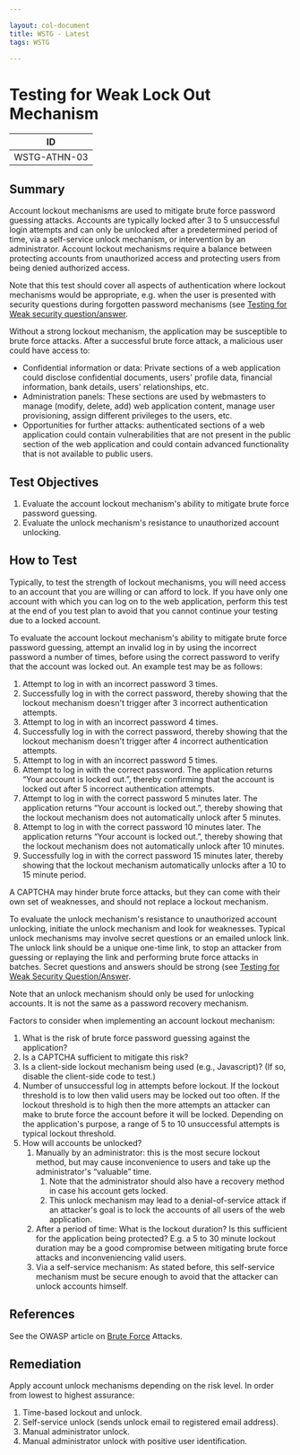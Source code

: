 ```yaml
---

layout: col-document
title: WSTG - Latest
tags: WSTG

---
```

# Testing for Weak Lock Out Mechanism

|ID            |
|--------------|
|WSTG-ATHN-03|

## Summary

Account lockout mechanisms are used to mitigate brute force password guessing attacks. Accounts are typically locked after 3 to 5 unsuccessful login attempts and can only be unlocked after a predetermined period of time, via a self-service unlock mechanism, or intervention by an administrator. Account lockout mechanisms require a balance between protecting accounts from unauthorized access and protecting users from being denied authorized access.

Note that this test should cover all aspects of authentication where lockout mechanisms would be appropriate, e.g. when the user is presented with security questions during forgotten password mechanisms (see [Testing for Weak security question/answer](08-Testing_for_Weak_Security_Question_Answer.md).

Without a strong lockout mechanism, the application may be susceptible to brute force attacks. After a successful brute force attack, a malicious user could have access to:

- Confidential information or data: Private sections of a web application could disclose confidential documents, users' profile data, financial information, bank details, users' relationships, etc.
- Administration panels: These sections are used by webmasters to manage (modify, delete, add) web application content, manage user provisioning, assign different privileges to the users, etc.
- Opportunities for further attacks: authenticated sections of a web application could contain vulnerabilities that are not present in the public section of the web application and could contain advanced functionality that is not available to public users.

## Test Objectives

1. Evaluate the account lockout mechanism's ability to mitigate brute force password guessing.
2. Evaluate the unlock mechanism's resistance to unauthorized account unlocking.

## How to Test

Typically, to test the strength of lockout mechanisms, you will need access to an account that you are willing or can afford to lock. If you have only one account with which you can log on to the web application, perform this test at the end of you test plan to avoid that you cannot continue your testing due to a locked account.

To evaluate the account lockout mechanism's ability to mitigate brute force password guessing, attempt an invalid log in by using the incorrect password a number of times, before using the correct password to verify that the account was locked out. An example test may be as follows:

1. Attempt to log in with an incorrect password 3 times.
2. Successfully log in with the correct password, thereby showing that the lockout mechanism doesn't trigger after 3 incorrect authentication attempts.
3. Attempt to log in with an incorrect password 4 times.
4. Successfully log in with the correct password, thereby showing that the lockout mechanism doesn't trigger after 4 incorrect authentication attempts.
5. Attempt to log in with an incorrect password 5 times.
6. Attempt to log in with the correct password. The application returns “Your account is locked out.”, thereby confirming that the account is locked out after 5 incorrect authentication attempts.
7. Attempt to log in with the correct password 5 minutes later. The application returns “Your account is locked out.”, thereby showing that the lockout mechanism does not automatically unlock after 5 minutes.
8. Attempt to log in with the correct password 10 minutes later. The application returns “Your account is locked out.”, thereby showing that the lockout mechanism does not automatically unlock after 10 minutes.
9. Successfully log in with the correct password 15 minutes later, thereby showing that the lockout mechanism automatically unlocks after a 10 to 15 minute period.

A CAPTCHA may hinder brute force attacks, but they can come with their own set of weaknesses, and should not replace a lockout mechanism.

To evaluate the unlock mechanism's resistance to unauthorized account unlocking, initiate the unlock mechanism and look for weaknesses. Typical unlock mechanisms may involve secret questions or an emailed unlock link. The unlock link should be a unique one-time link, to stop an attacker from guessing or replaying the link and performing brute force attacks in batches. Secret questions and answers should be strong (see [Testing for Weak Security Question/Answer](08-Testing_for_Weak_Security_Question_Answer.md).

Note that an unlock mechanism should only be used for unlocking accounts. It is not the same as a password recovery mechanism.

Factors to consider when implementing an account lockout mechanism:

1. What is the risk of brute force password guessing against the application?
2. Is a CAPTCHA sufficient to mitigate this risk?
3. Is a client-side lockout mechanism being used (e.g., Javascript)? (If so, disable the client-side code to test.)
4. Number of unsuccessful log in attempts before lockout. If the lockout threshold is to low then valid users may be locked out too often. If the lockout threshold is to high then the more attempts an attacker can make to brute force the account before it will be locked. Depending on the application's purpose, a range of 5 to 10 unsuccessful attempts is typical lockout threshold.
5. How will accounts be unlocked?
    1. Manually by an administrator: this is the most secure lockout method, but may cause inconvenience to users and take up the administrator's “valuable” time.
        1. Note that the administrator should also have a recovery method in case his account gets locked.
        2. This unlock mechanism may lead to a denial-of-service attack if an attacker's goal is to lock the accounts of all users of the web application.
    2. After a period of time: What is the lockout duration? Is this sufficient for the application being protected? E.g. a 5 to 30 minute lockout duration may be a good compromise between mitigating brute force attacks and inconveniencing valid users.
    3. Via a self-service mechanism: As stated before, this self-service mechanism must be secure enough to avoid that the attacker can unlock accounts himself.

## References

See the OWASP article on [Brute Force](https://owasp.org/www-community/attacks/Brute_force_attack) Attacks.

## Remediation

Apply account unlock mechanisms depending on the risk level. In order from lowest to highest assurance:

1. Time-based lockout and unlock.
2. Self-service unlock (sends unlock email to registered email address).
3. Manual administrator unlock.
4. Manual administrator unlock with positive user identification.
